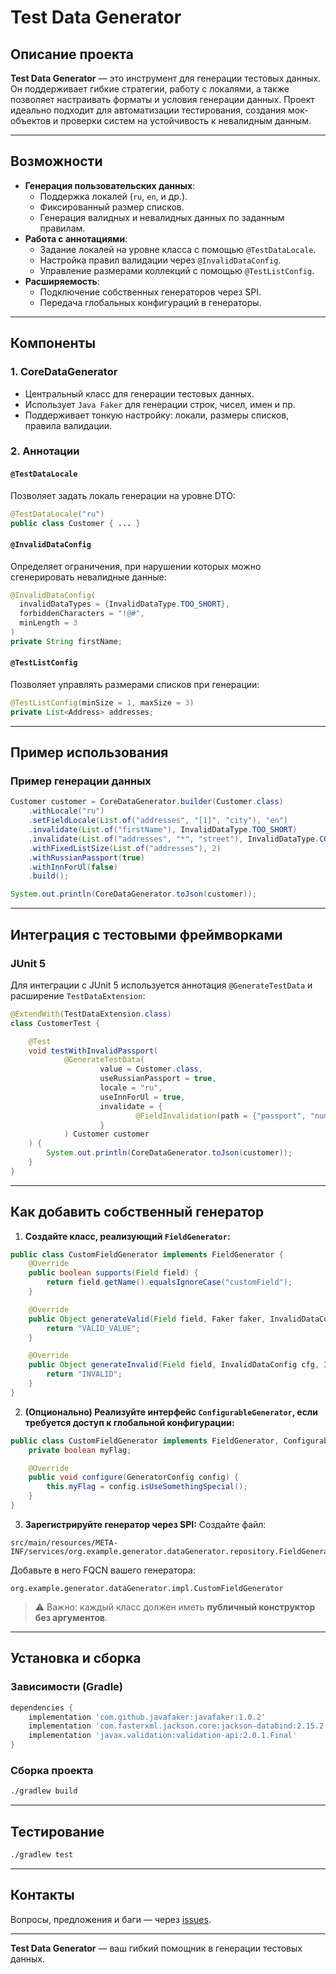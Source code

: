 # Test Data Generator

## Описание проекта

**Test Data Generator** — это инструмент для генерации тестовых данных. Он поддерживает гибкие стратегии, работу с локалями, а также позволяет настраивать форматы и условия генерации данных. Проект идеально подходит для автоматизации тестирования, создания мок-объектов и проверки систем на устойчивость к невалидным данным.

---

## Возможности

- **Генерация пользовательских данных**:
    - Поддержка локалей (`ru`, `en`, и др.).
    - Фиксированный размер списков.
    - Генерация валидных и невалидных данных по заданным правилам.
- **Работа с аннотациями**:
    - Задание локалей на уровне класса с помощью `@TestDataLocale`.
    - Настройка правил валидации через `@InvalidDataConfig`.
    - Управление размерами коллекций с помощью `@TestListConfig`.
- **Расширяемость**:
    - Подключение собственных генераторов через SPI.
    - Передача глобальных конфигураций в генераторы.

---

## Компоненты

### 1. CoreDataGenerator
- Центральный класс для генерации тестовых данных.
- Использует `Java Faker` для генерации строк, чисел, имен и пр.
- Поддерживает тонкую настройку: локали, размеры списков, правила валидации.

### 2. Аннотации

#### `@TestDataLocale`
Позволяет задать локаль генерации на уровне DTO:
```java
@TestDataLocale("ru")
public class Customer { ... }
```

#### `@InvalidDataConfig`
Определяет ограничения, при нарушении которых можно сгенерировать невалидные данные:
```java
@InvalidDataConfig(
  invalidDataTypes = {InvalidDataType.TOO_SHORT},
  forbiddenCharacters = "!@#",
  minLength = 3
)
private String firstName;
```

#### `@TestListConfig`
Позволяет управлять размерами списков при генерации:
```java
@TestListConfig(minSize = 1, maxSize = 3)
private List<Address> addresses;
```

---

## Пример использования

### Пример генерации данных
```java
Customer customer = CoreDataGenerator.builder(Customer.class)
    .withLocale("ru")
    .setFieldLocale(List.of("addresses", "[1]", "city"), "en")
    .invalidate(List.of("firstName"), InvalidDataType.TOO_SHORT)
    .invalidate(List.of("addresses", "*", "street"), InvalidDataType.CONTAINS_FORBIDDEN_CHARACTERS)
    .withFixedListSize(List.of("addresses"), 2)
    .withRussianPassport(true)
    .withInnForUl(false)
    .build();

System.out.println(CoreDataGenerator.toJson(customer));
```

---

## Интеграция с тестовыми фреймворками

### JUnit 5
Для интеграции с JUnit 5 используется аннотация `@GenerateTestData` и расширение `TestDataExtension`:
```java
@ExtendWith(TestDataExtension.class)
class CustomerTest {

    @Test
    void testWithInvalidPassport(
            @GenerateTestData(
                    value = Customer.class,
                    useRussianPassport = true,
                    locale = "ru",
                    useInnForUl = true,
                    invalidate = {
                            @FieldInvalidation(path = {"passport", "number"}, type = "TOO_SHORT")
                    }
            ) Customer customer
    ) {
        System.out.println(CoreDataGenerator.toJson(customer));
    }
}
```

---

## Как добавить собственный генератор

1. **Создайте класс, реализующий `FieldGenerator`:**
```java
public class CustomFieldGenerator implements FieldGenerator {
    @Override
    public boolean supports(Field field) {
        return field.getName().equalsIgnoreCase("customField");
    }

    @Override
    public Object generateValid(Field field, Faker faker, InvalidDataConfig cfg) {
        return "VALID_VALUE";
    }

    @Override
    public Object generateInvalid(Field field, InvalidDataConfig cfg, InvalidDataType type, Faker faker) {
        return "INVALID";
    }
}
```

2. **(Опционально) Реализуйте интерфейс `ConfigurableGenerator`, если требуется доступ к глобальной конфигурации:**
```java
public class CustomFieldGenerator implements FieldGenerator, ConfigurableGenerator {
    private boolean myFlag;

    @Override
    public void configure(GeneratorConfig config) {
        this.myFlag = config.isUseSomethingSpecial();
    }
}
```

3. **Зарегистрируйте генератор через SPI:**
   Создайте файл:
```
src/main/resources/META-INF/services/org.example.generator.dataGenerator.repository.FieldGenerator
```
Добавьте в него FQCN вашего генератора:
```
org.example.generator.dataGenerator.impl.CustomFieldGenerator
```

> ⚠️ Важно: каждый класс должен иметь **публичный конструктор без аргументов**.

---

## Установка и сборка

### Зависимости (Gradle)
```gradle
dependencies {
    implementation 'com.github.javafaker:javafaker:1.0.2'
    implementation 'com.fasterxml.jackson.core:jackson-databind:2.15.2'
    implementation 'javax.validation:validation-api:2.0.1.Final'
}
```

### Сборка проекта
```bash
./gradlew build
```

---

## Тестирование

```bash
./gradlew test
```

---

## Контакты

Вопросы, предложения и баги — через [issues](https://github.com/CyberJhin/Test-Data-Generator).

---

**Test Data Generator** — ваш гибкий помощник в генерации тестовых данных.